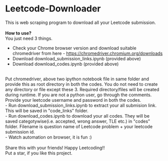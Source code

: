 # Leetcode-Downloader

This is web scraping program to download all your Leetcode submission.<br />
<br />
**How to use?** <br />
You just need 3 things. <br />
- Check your Chrome browser version and download suitable chromedriver from here - https://chromedriver.chromium.org/downloads <br />
- Download download_submission_links.ipynb (provided above)
- Download download_codes.ipynb (provided above)
<br />
Put chromedriver, above two ipython notebook file in same folder and provide this as root directory in both the codes. You do not need to create any directory or file except these 3. Required directory/files will be created during runtime. If you are not a python user, go through the comments. <br />
Provide your leetcode username and password in both the codes. <br />
- Run download_submission_links.ipynb to extract your all submision link. This will be saved in "code_links" folder. <br />
- Run download_codes.ipynb to download your all codes. They will be saved categotywise(i.e. accepted, wrong answer, TLE etc.) in "codes" folder. Filename is question name of Leetcode problem + your leetcode submission id. <br /> 
- Watch automation on browser, it is fun :) <br />

<br />
Share this with your friends! Happy Leetcoding!! <br />
Put a star, if you like this project.
